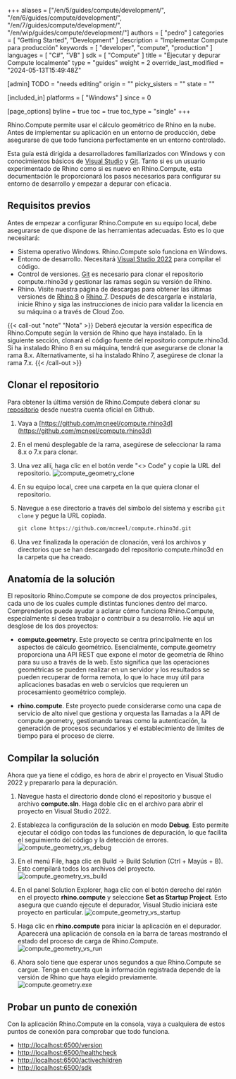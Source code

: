 ﻿+++
aliases = ["/en/5/guides/compute/development/", "/en/6/guides/compute/development/", "/en/7/guides/compute/development/", "/en/wip/guides/compute/development/"]
authors = [ "pedro" ]
categories = [ "Getting Started", "Development" ]
description = "Implementar Compute para producción"
keywords = [ "developer", "compute", "production" ]
languages = [ "C#", "VB" ]
sdk = [ "Compute" ]
title = "Ejecutar y depurar Compute localmente"
type = "guides"
weight = 2
override_last_modified = "2024-05-13T15:49:48Z"

[admin]
TODO = "needs editing"
origin = ""
picky_sisters = ""
state = ""

[included_in]
platforms = [ "Windows" ]
since = 0

[page_options]
byline = true
toc = true
toc_type = "single"
+++

Rhino.Compute permite usar el cálculo geométrico de Rhino en la nube. Antes de implementar su aplicación en un entorno de producción, debe asegurarse de que todo funciona perfectamente en un entorno controlado.

Esta guía está dirigida a desarrolladores familiarizados con Windows y con conocimientos básicos de [Visual Studio](https://visualstudio.microsoft.com/downloads/) y [Git](https://git-scm.com/downloads). Tanto si es un usuario experimentado de Rhino como si es nuevo en Rhino.Compute, esta documentación le proporcionará los pasos necesarios para configurar su entorno de desarrollo y empezar a depurar con eficacia.

## Requisitos previos

Antes de empezar a configurar Rhino.Compute en su equipo local, debe asegurarse de que dispone de las herramientas adecuadas. Esto es lo que necesitará:

- Sistema operativo Windows. Rhino.Compute solo funciona en Windows.
- Entorno de desarrollo. Necesitará [Visual Studio 2022](https://visualstudio.microsoft.com/downloads/) para compilar el código.
- Control de versiones. [Git](https://git-scm.com/downloads) es necesario para clonar el repositorio compute.rhino3d y gestionar las ramas según su versión de Rhino.
- Rhino. Visite nuestra página de descargas para obtener las últimas versiones de [Rhino 8](https://www.rhino3d.com/download/rhino-for-windows/8/latest) o [Rhino 7](https://www.rhino3d.com/download/rhino-for-windows/7/latest). Después de descargarla e instalarla, inicie Rhino y siga las instrucciones de inicio para validar la licencia en su máquina o a través de Cloud Zoo.

{{< call-out "note" "Nota" >}}
Deberá ejecutar la versión específica de Rhino.Compute según la versión de Rhino que haya instalado. En la siguiente sección, clonará el código fuente del repositorio compute.rhino3d. Si ha instalado Rhino 8 en su máquina, tendrá que asegurarse de clonar la rama 8.x. Alternativamente, si ha instalado Rhino 7, asegúrese de clonar la rama 7.x.
{{< /call-out >}}

## Clonar el repositorio

Para obtener la última versión de Rhino.Compute deberá clonar su [repositorio](https://github.com/mcneel/compute.rhino3d) desde nuestra cuenta oficial en Github.

1. Vaya a [https://github.com/mcneel/compute.rhino3d](https://github.com/mcneel/compute.rhino3d)

1. En el menú desplegable de la rama, asegúrese de seleccionar la rama 8.x o 7.x para clonar.

1. Una vez allí, haga clic en el botón verde "<> Code" y copie la URL del repositorio.
![compute_geometry_clone](/images/compute_geometry_clone.png)

1. En su equipo local, cree una carpeta en la que quiera clonar el repositorio.

1. Navegue a ese directorio a través del símbolo del sistema y escriba `git clone` y pegue la URL copiada.
    ```python
    git clone https://github.com/mcneel/compute.rhino3d.git
    ```
1. Una vez finalizada la operación de clonación, verá los archivos y directorios que se han descargado del repositorio compute.rhino3d en la carpeta que ha creado.

## Anatomía de la solución

El repositorio Rhino.Compute se compone de dos proyectos principales, cada uno de los cuales cumple distintas funciones dentro del marco. Comprenderlos puede ayudar a aclarar cómo funciona Rhino.Compute, especialmente si desea trabajar o contribuir a su desarrollo. He aquí un desglose de los dos proyectos:

- **compute.geometry**. Este proyecto se centra principalmente en los aspectos de cálculo geométrico. Esencialmente, compute.geometry proporciona una API REST que expone el motor de geometría de Rhino para su uso a través de la web. Esto significa que las operaciones geométricas se pueden realizar en un servidor y los resultados se pueden recuperar de forma remota, lo que lo hace muy útil para aplicaciones basadas en web o servicios que requieren un procesamiento geométrico complejo.

- **rhino.compute**. Este proyecto puede considerarse como una capa de servicio de alto nivel que gestiona y orquesta las llamadas a la API de compute.geometry, gestionando tareas como la autenticación, la generación de procesos secundarios y el establecimiento de límites de tiempo para el proceso de cierre.

## Compilar la solución

Ahora que ya tiene el código, es hora de abrir el proyecto en Visual Studio 2022 y prepararlo para la depuración.

1. Navegue hasta el directorio donde clonó el repositorio y busque el archivo **compute.sln**. Haga doble clic en el archivo para abrir el proyecto en Visual Studio 2022.

1. Establezca la configuración de la solución en modo **Debug**. Esto permite ejecutar el código con todas las funciones de depuración, lo que facilita el seguimiento del código y la detección de errores.
![compute_geometry_vs_debug](/images/compute_geometry_vs_debug.png)

1. En el menú File, haga clic en Build -> Build Solution (Ctrl + Mayús + B). Esto compilará todos los archivos del proyecto.
![compute_geometry_vs_build](/images/compute_geometry_vs_build.png)

1. En el panel Solution Explorer, haga clic con el botón derecho del ratón en el proyecto **rhino.compute** y seleccione **Set as Startup Project**. Esto asegura que cuando ejecute el depurador, Visual Studio iniciará este proyecto en particular.
![compute_geometry_vs_startup](/images/compute_geometry_vs_startup.png)

1. Haga clic en **rhino.compute** para iniciar la aplicación en el depurador. Aparecerá una aplicación de consola en la barra de tareas mostrando el estado del proceso de carga de Rhino.Compute.
![compute_geometry_vs_run](/images/compute_geometry_vs_run.png)

1. Ahora solo tiene que esperar unos segundos a que Rhino.Compute se cargue. Tenga en cuenta que la información registrada depende de la versión de Rhino que haya elegido previamente.
![compute.geometry.exe](/images/compute_geometry_screenshot.png)

## Probar un punto de conexión

Con la aplicación Rhino.Compute en la consola, vaya a cualquiera de estos puntos de conexión para comprobar que todo funciona.
- [http://localhost:6500/version](http://localhost:6500/version)
- [http://localhost:6500/healthcheck](http://localhost:6500/healthcheck)
- [http://localhost:6500/activechildren](http://localhost:6500/activechildren)
- [http://localhost:6500/sdk](http://localhost:6500/sdk)